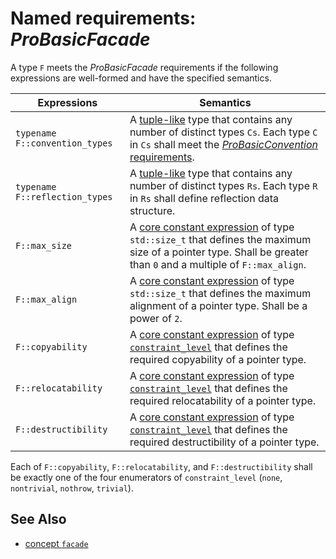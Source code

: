 # Named requirements: *ProBasicFacade*

A type `F` meets the *ProBasicFacade* requirements if the following expressions are well-formed and have the specified semantics.

| Expressions                    | Semantics                                                    |
| ------------------------------ | ------------------------------------------------------------ |
| `typename F::convention_types` | A [tuple-like](https://en.cppreference.com/w/cpp/utility/tuple/tuple-like) type that contains any number of distinct types `Cs`. Each type `C` in `Cs` shall meet the [*ProBasicConvention* requirements](ProBasicConvention.md). |
| `typename F::reflection_types` | A [tuple-like](https://en.cppreference.com/w/cpp/utility/tuple/tuple-like) type that contains any number of distinct types `Rs`. Each type `R` in `Rs` shall define reflection data structure. |
| `F::max_size`                  | A [core constant expression](https://en.cppreference.com/w/cpp/language/constant_expression) of type `std::size_t` that defines the maximum size of a pointer type. Shall be greater than `0` and a multiple of `F::max_align`. |
| `F::max_align`                 | A [core constant expression](https://en.cppreference.com/w/cpp/language/constant_expression) of type `std::size_t` that defines the maximum alignment of a pointer type. Shall be a power of `2`. |
| `F::copyability`               | A [core constant expression](https://en.cppreference.com/w/cpp/language/constant_expression) of type [`constraint_level`](constraint_level.md) that defines the required copyability of a pointer type. |
| `F::relocatability`            | A [core constant expression](https://en.cppreference.com/w/cpp/language/constant_expression) of type [`constraint_level`](constraint_level.md) that defines the required relocatability of a pointer type. |
| `F::destructibility`           | A [core constant expression](https://en.cppreference.com/w/cpp/language/constant_expression) of type [`constraint_level`](constraint_level.md) that defines the required destructibility of a pointer type. |

Each of `F::copyability`, `F::relocatability`, and `F::destructibility` shall be exactly one of the four enumerators of `constraint_level` (`none`, `nontrivial`, `nothrow`, `trivial`).

## See Also

- [concept `facade`](facade.md)

